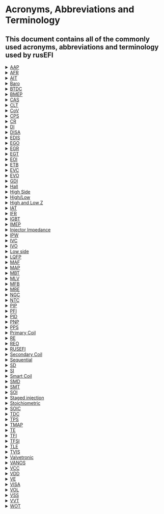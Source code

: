 # Acronyms, Abbreviations and Terminology

## This document contains all of the commonly used acronyms, abbreviations and terminology used by rusEFI

<details markdown="1"><summary><u>AAP</u></summary>

Absolute Atmosphere Pressure
</details>

<details markdown="1"><summary><u>AFR</u></summary>

Air Fuel Ratio - See also Lambda, Stoichiometric
AFR is the ratio of air to fuel, often expressed as "14.7:1"
</details>

<details markdown="1"><summary><u>AIT</u></summary>

Air Intake Temperature
</details>

<details markdown="1"><summary><u>Baro</u></summary>

Shorthand for Barometric pressure
</details>

<details markdown="1"><summary><u>BTDC</u></summary>

Before TDC, Before Top Dead Center - See also ATDC
</details>

<details markdown="1"><summary><u>BMEP</u></summary>

 Brake mean effective pressure  
</details>  

<details markdown="1"><summary><u>CAS</u></summary>

Crank Angle Sensor Also See [CPS - Wikipedia]](<http://en.wikipedia.org/wiki/Crankshaft_position_sensor>)
</details>

<details markdown="1"><summary><u>CLT</u></summary>

Coolant Temperature, same as ECT 
</details>

<details markdown="1"><summary><u>CoV</u></summary>

Coefficient of variability  
</details>

<details markdown="1"><summary><u>CPS</u></summary>

Crankshaft Position Sensor
</details>

<details markdown="1"><summary><u>CR</u></summary>

compression ratio  
</details>

<details markdown="1"><summary><u>DI</u></summary>

Direct injection  
</details>

<details markdown="1"><summary><u>DISA</u></summary>

BMW variable inlet manifold resonance system  
</details>

<details markdown="1"><summary><u>EDIS</u></summary>

Electronic Distributorless Ignition System - An older Ford ignition system that combined a set of ignition IGBTs and some electronics to assist the ECU. Obsolete on modern ECUs.
</details>

<details markdown="1"><summary><u>EGO</u></summary>

Exhaust Gases Oxygen - see also lambda sensor, WBO2,
Often used when referring to air fuel sensors like the lambda sensor.  
Sometimes also used as HEGO or Heated Exhaust Gas Oxygen.
</details>

<details markdown="1"><summary><u>EGR</u></summary>

Exhaust gas recirculation  
</details>

<details markdown="1"><summary><u>EGT</u></summary>

Exhaust gas temperature  
</details>

<details markdown="1"><summary><u>EOI</u></summary>

End Of Injection - See also SOI
</details>

<details markdown="1"><summary><u>ETB</u></summary>

Electronic throttle body  
</details>

<details markdown="1"><summary><u>EVC</u></summary>

Exhaust valve closing  
</details>

<details markdown="1"><summary><u>EVO</u></summary>

Exhaust valve opening
</details>

<details markdown="1"><summary><u>GDI</u></summary>

Gasoline Direct Injection
</details>

<details markdown="1"><summary><u>Hall</u></summary>

A type of sensor that requires a power and earth wire in addition to its signal wire, the output is normally a 5v square wave.  
</details>

<details markdown="1"><summary><u>High Side</u></summary>

A driver that is open circuit when off and powered to 5v or 12v when on.  
</details>

<details markdown="1"><summary><u>High/Low</u></summary>

a pushpull or HighLow is an output that is powered "high" (12v or 5v) and switched to low (earth).  
</details>

<details markdown="1"><summary><u>High and Low Z</u></summary>

High and low resistance, used in terms of fuel injectors, normally around 14 ohms for high impedance and ~4 ohms for low.
</details>

<details markdown="1"><summary><u>IAT</u></summary>

Intake Air Temperature
</details>

<details markdown="1"><summary><u>IFR</u></summary>

Injector Flow Rate
</details>

<details markdown="1"><summary><u>IGBT</u></summary>

[IGBT - Wikipedia]](<http://en.wikipedia.org/wiki/Insulated-gate_bipolar_transistor>)  
A common type of transistor used for switching high power devices like ignition coils with a low power/voltage output.
</details>

<details markdown="1"><summary><u>IMEP</u></summary>

Indicated mean effective pressure
</details>

<details markdown="1"><summary><u>Injector Impedance</u></summary>

The resistance of the fuel injectors, see high and low Z
</details>

<details markdown="1"><summary><u>IPW</u></summary>

Injector Pulse Width
</details>

<details markdown="1"><summary><u>IVC</u></summary>

Intake valve closing  
</details>

<details markdown="1"><summary><u>IVO</u></summary>

Intake valve opening  
</details>

<details markdown="1"><summary><u>Low side</u></summary>

A driver that is open circuit when off and grounded to earth when switched on.  
</details>

<details markdown="1"><summary><u>LQFP</u></summary>

Low profile quad flat package
</details>

<details markdown="1"><summary><u>MAF</u></summary>

Mass Air Flow, often used in the context of air flow or load sensors.
</details>

<details markdown="1"><summary><u>MAP</u></summary>

Manifold Absolute Pressure or perhaps Manifold Air Pressure, often used in the context of load sensors.
</details>

<details markdown="1"><summary><u>MBT</u></summary>

Mean best timing, used in context of spark timing, it is the spark timing that results in the best torque  
</details>

<details markdown="1"><summary><u>MLV</u></summary>

Mean the tool MegaLogViewer
</details>

<details markdown="1"><summary><u>MFB</u></summary>

Mass fraction burned, often stated with a number after i.e. MFB10/MFB50/MFB90 and refers to the fraction of the fuel burned by mass.  
</details>

<details markdown="1"><summary><u>MRE</u></summary>

Micro rusEFI  
</details>

<details markdown="1"><summary><u>NGC</u></summary>

Chrysler Next Generation Controller
</details>

<details markdown="1"><summary><u>NTC</u></summary>

Negative temperature coefficient, used in context of temperature sensors and refers to the resistance increasing as temperature decreases.  
</details>

<details markdown="1"><summary><u>PIP</u></summary>

Profile ignition pickup See [Profile Ignition Pickup - Wikipedia]](<http://en.wikipedia.org/wiki/Profile_ignition_pickup>)
</details>

<details markdown="1"><summary><u>PFI</u></summary>

Port fuel injection  
</details>

<details markdown="1"><summary><u>PID</u></summary>

A proportional–integral–derivative controller  
</details>

<details markdown="1"><summary><u>PNP</u></summary>

Plug and play  
</details>

<details markdown="1"><summary><u>PPS</u></summary>

Pedal Position Sensor
</details>

<details markdown="1"><summary><u>Primary Coil</u></summary>

The primary winding of an ignition coil  
</details>

<details markdown="1"><summary><u>RE</u></summary>

rusEFI  
</details>

<details markdown="1"><summary><u>REO</u></summary>

rusEFI Online  
</details>

<details markdown="1"><summary><u>RUSEFI</u></summary>

Really Uber Simple EFI? Robust Ultra Simple EFI? Retarded Unproven Shitty EFI?
</details>

<details markdown="1"><summary><u>Secondary Coil</u></summary>

The secondary winding of an ignition coil.  
</details>

<details markdown="1"><summary><u>Sequential</u></summary>

Often this refers to Sequential injection, which means the injectors fire individually for each cylinder and often at a specific crank angle.  
This can be handy for engines direct injection or to try to spray the injector into the cyl while the intake valve is open. If an engine can inject onto an open inlet valve it will reduce the amount of fuel wetting the port walls and help reduce low load emissions.  
Sequential is required for direct injection engines like common rail diesel.
</details>

<details markdown="1"><summary><u>SD</u></summary>

Speed Density this is a method of predicting how much fuel should be delivered to an engine. This is a MAP based system which uses pressure to make a prediction of how much O2 is entering the cyl.
</details>

<details markdown="1"><summary><u>SI</u></summary>

Spark injection  
</details>

<details markdown="1"><summary><u>Smart Coil</u></summary>

A type of ignition coil that has its ignition drivers (IGBT) built into the coil, this means they only receive a 5v signal to activate.  
</details>

<details markdown="1"><summary><u>SMD</u></summary>

Surface mount device, interchangeable with SMT
</details>

<details markdown="1"><summary><u>SMT</u></summary>

Surface mount technology, interchangeable with SMD  
</details>

<details markdown="1"><summary><u>SOI</u></summary>

Start Of Injection - See also EOI  
</details>

<details markdown="1"><summary><u>Staged injection</u></summary>

The use of 2 injectors for one cyl. This commonly means at low RPM and lower loads, one injector is turned on which allows for finer control over idle fuel delivery, while at higher RPM and higher Loads both injector inject fuel which allows for larger amounts of fuel to be delivered.
</details>

<details markdown="1"><summary><u>Stoichiometric</u></summary>

The ideal quantity of fuel to burn with a quantity of air for complete combustion. For gasoline this is 14.7:1, ethanol is 9:1 and methanol 6.47:1
</details>

<details markdown="1"><summary><u>SOIC</u></summary>

small outline integrated circuit  
</details>

<details markdown="1"><summary><u>TDC</u></summary>

Top Dead Center
</details>

<details markdown="1"><summary><u>TPS</u></summary>

Throttle Position Sensor
</details>

<details markdown="1"><summary><u>TMAP</u></summary>

A sensor combining IAT ("Temperature") and MAP
</details>


<details markdown="1"><summary><u>TE</u></summary>

TE connectors, they produce the ampseal connectors on the proteus and a lot of OEM ECUs.  
</details>

<details markdown="1"><summary><u>TFI</u></summary>

Thick Film Ignition - Ford distributor - Likely unsupported at this time.
</details>

<details markdown="1"><summary><u>TFSI</u></summary>

Turbo Fuel Stratified Injection - A VW direct injection lean burn strategy  
</details>

<details markdown="1"><summary><u>TLE</u></summary>

Short for TLE8888 the Infineon chip on the MRE  
</details>

<details markdown="1"><summary><u>TVIS</u></summary>

Toyota variable intake system, a variable inlet length system that switches on/off a set of longer intake manifold runners.  
</details>

<details markdown="1"><summary><u>Valvetronic</u></summary>

BMW variable valve lift system  
</details>

<details markdown="1"><summary><u>VANOS</u></summary>

BMW variable valve timing system  
</details>

<details markdown="1"><summary><u>VCC</u></summary>

Common Collector Voltage; the positive supply voltage for an integrated circuit  
</details>

<details markdown="1"><summary><u>VDD</u></summary>

the DC Power supply connected to Drain Terminal of any FET circuit.  
</details>

<details markdown="1"><summary><u>VE</u></summary>

Volumetric Efficiency, often expressed as a decimal value i.e. 0.8 (for 80%)
</details>

<details markdown="1"><summary><u>VISA</u></summary>

BMW variable inlet manifold length system  
</details>

<details markdown="1"><summary><u>VOL</u></summary>

Short for engine volume
</details>

<details markdown="1"><summary><u>VSS</u></summary>

Vehicle speed sensor  
</details>

<details markdown="1"><summary><u>VVT</u></summary>

Variable valve timing  
</details>

<details markdown="1"><summary><u>WOT</u></summary>

Wide Open Throttle
</details>
